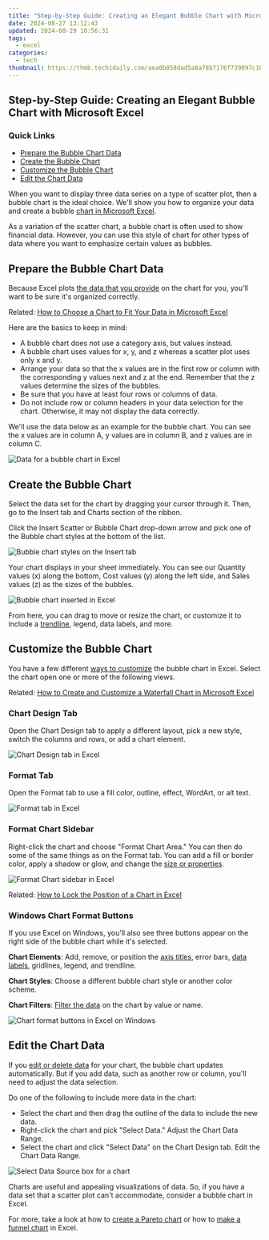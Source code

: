 ```yaml
---
title: "Step-by-Step Guide: Creating an Elegant Bubble Chart with Microsoft Excel"
date: 2024-08-27 13:12:43
updated: 2024-08-29 10:56:31
tags:
  - excel
categories:
  - tech
thumbnail: https://thmb.techidaily.com/aea0b058dad5a8a78b7176f739897c106c85c82d6e617b0cdb68b3405d4743da.png
---
```


## Step-by-Step Guide: Creating an Elegant Bubble Chart with Microsoft Excel

### Quick Links

* [Prepare the Bubble Chart Data](https://solve-marvelous.techidaily.com/ai-powered-abbyy-ocr-cutting-invoice-handling-time-down-by-up-to-90/)
* [Create the Bubble Chart](https://extra-resources.techidaily.com/lessons-in-motion-mastering-classroom-editing/)
* [Customize the Bubble Chart](https://extra-support.techidaily.com/2024-approved-navigating-illness-with-immersive-systems/)
* [Edit the Chart Data](https://audio-shaping.techidaily.com/new-silence-amplified-simple-steps-to-enhance-quality-by-minimizing-unwanted-sounds-in-audacity-and-filmorapro-for-2024/)

 When you want to display three data series on a type of scatter plot, then a bubble chart is the ideal choice. We'll show you how to organize your data and create a bubble [chart in Microsoft Excel](https://technical-tips.techidaily.com/top-techniques-for-enhancing-photo-quality-on-your-ios-device/).

 As a variation of the scatter chart, a bubble chart is often used to show financial data. However, you can use this style of chart for other types of data where you want to emphasize certain values as bubbles.

##  Prepare the Bubble Chart Data

 Because Excel plots [the data that you provide](https://android-transfer.techidaily.com/in-2024-tips-of-transferring-messages-from-xiaomi-13t-pro-to-iphone-1415-drfone-by-drfone-transfer-from-android-transfer-from-android/) on the chart for you, you'll want to be sure it's organized correctly.

Related: [How to Choose a Chart to Fit Your Data in Microsoft Excel](https://android-transfer.techidaily.com/in-2024-tips-of-transferring-messages-from-xiaomi-13t-pro-to-iphone-1415-drfone-by-drfone-transfer-from-android-transfer-from-android/) 

 Here are the basics to keep in mind:

* A bubble chart does not use a category axis, but values instead.
* A bubble chart uses values for x, y, and z whereas a scatter plot uses only x and y.
* Arrange your data so that the x values are in the first row or column with the corresponding y values next and z at the end. Remember that the z values determine the sizes of the bubbles.
* Be sure that you have at least four rows or columns of data.
* Do not include row or column headers in your data selection for the chart. Otherwise, it may not display the data correctly.

 We'll use the data below as an example for the bubble chart. You can see the x values are in column A, y values are in column B, and z values are in column C.

![Data for a bubble chart in Excel](https://static1.howtogeekimages.com/wordpress/wp-content/uploads/2022/05/ChartData-ExcelBubbleChart.png) 

##  Create the Bubble Chart

 Select the data set for the chart by dragging your cursor through it. Then, go to the Insert tab and Charts section of the ribbon.

 Click the Insert Scatter or Bubble Chart drop-down arrow and pick one of the Bubble chart styles at the bottom of the list.

![Bubble chart styles on the Insert tab](https://static1.howtogeekimages.com/wordpress/wp-content/uploads/2022/05/InsertChart-ExcelBubbleChart.png) 

 Your chart displays in your sheet immediately. You can see our Quantity values (x) along the bottom, Cost values (y) along the left side, and Sales values (z) as the sizes of the bubbles.

![Bubble chart inserted in Excel](https://static1.howtogeekimages.com/wordpress/wp-content/uploads/2022/05/InsertedChart-ExcelBubbleChart.png) 

 From here, you can drag to move or resize the chart, or customize it to include a [trendline](https://remote-screen-capture.techidaily.com/2024-approved-udemy-alternatives-10-best-online-learning-sites-like-udemy/), legend, data labels, and more.

##  Customize the Bubble Chart

 You have a few different [ways to customize](https://youtube-docs.techidaily.com/approved-strategies-for-effective-youtube-playlist-distribution/) the bubble chart in Excel. Select the chart open one or more of the following views.

Related: [How to Create and Customize a Waterfall Chart in Microsoft Excel](https://youtube-docs.techidaily.com/approved-strategies-for-effective-youtube-playlist-distribution/) 

###  Chart Design Tab

 Open the Chart Design tab to apply a different layout, pick a new style, switch the columns and rows, or add a chart element.

![Chart Design tab in Excel](https://static1.howtogeekimages.com/wordpress/wp-content/uploads/2022/05/ChartDesignTab-ExcelBubbleChart.png) 

###  Format Tab

 Open the Format tab to use a fill color, outline, effect, WordArt, or alt text.

![Format tab in Excel](https://static1.howtogeekimages.com/wordpress/wp-content/uploads/2022/05/FormatTab-ExcelBubbleChart.png) 

###  Format Chart Sidebar

 Right-click the chart and choose "Format Chart Area." You can then do some of the same things as on the Format tab. You can add a fill or border color, apply a shadow or glow, and change the [size or properties](https://easy-unlock-android.techidaily.com/delete-gmail-account-withwithout-password-on-oppo-find-x6-pro-by-drfone-android/).

![Format Chart sidebar in Excel](https://static1.howtogeekimages.com/wordpress/wp-content/uploads/2022/05/FormatChartSidebar-ExcelBubbleChart.png) 

Related: [How to Lock the Position of a Chart in Excel](https://easy-unlock-android.techidaily.com/delete-gmail-account-withwithout-password-on-oppo-find-x6-pro-by-drfone-android/) 

###  Windows Chart Format Buttons

 If you use Excel on Windows, you'll also see three buttons appear on the right side of the bubble chart while it's selected.

**Chart Elements**: Add, remove, or position the [axis titles](https://extra-tips.techidaily.com/infuse-motion-blur-into-image-sequence/), error bars, [data labels](https://tech-recovery.techidaily.com/top-gaming-console-picks-for-the-year-2024/), gridlines, legend, and trendline.

**Chart Styles**: Choose a different bubble chart style or another color scheme.

**Chart Filters**: [Filter the data](https://blog-min.techidaily.com/how-to-install-device-drivers-manually-on-windows-10-by-drivereasy-guide/) on the chart by value or name.

![Chart format buttons in Excel on Windows](https://static1.howtogeekimages.com/wordpress/wp-content/uploads/2022/05/WindowsFormat-ExcelBubbleChart.png) 

##  Edit the Chart Data

 If you [edit or delete data](https://data-safeguard.techidaily.com/revolutionize-your-marketing-campaigns-with-cutting-edge-cookiebot-solutions/) for your chart, the bubble chart updates automatically. But if you add data, such as another row or column, you'll need to adjust the data selection.

 Do one of the following to include more data in the chart:

* Select the chart and then drag the outline of the data to include the new data.
* Right-click the chart and pick "Select Data." Adjust the Chart Data Range.
* Select the chart and click "Select Data" on the Chart Design tab. Edit the Chart Data Range.

![Select Data Source box for a chart](https://static1.howtogeekimages.com/wordpress/wp-content/uploads/2022/05/SelectDataSource-ExcelBubbleChart.png) 

 Charts are useful and appealing visualizations of data. So, if you have a data set that a scatter plot can't accommodate, consider a bubble chart in Excel.

 For more, take a look at how to [create a Pareto chart](https://snapchat-videos.techidaily.com/new-in-2024-capturing-snapshots-transferring-from-snapchat-to-device-storage/) or how to [make a funnel chart](https://buynow-help.techidaily.com/detailed-insight-into-the-campfire-chronicles-character-customization-collection/) in Excel.

<ins class="adsbygoogle"
     style="display:block"
     data-ad-format="autorelaxed"
     data-ad-client="ca-pub-7571918770474297"
     data-ad-slot="1223367746"></ins>



<ins class="adsbygoogle"
     style="display:block"
     data-ad-client="ca-pub-7571918770474297"
     data-ad-slot="8358498916"
     data-ad-format="auto"
     data-full-width-responsive="true"></ins>

